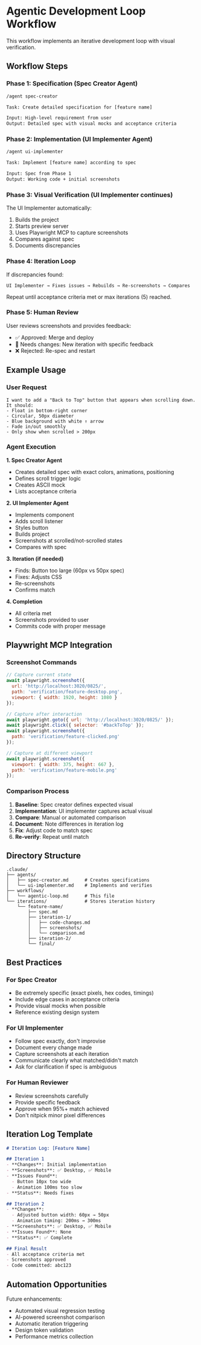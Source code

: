 # Agentic Development Loop Workflow

This workflow implements an iterative development loop with visual verification.

## Workflow Steps

### Phase 1: Specification (Spec Creator Agent)

```bash
/agent spec-creator

Task: Create detailed specification for [feature name]

Input: High-level requirement from user
Output: Detailed spec with visual mocks and acceptance criteria
```

### Phase 2: Implementation (UI Implementer Agent)

```bash
/agent ui-implementer

Task: Implement [feature name] according to spec

Input: Spec from Phase 1
Output: Working code + initial screenshots
```

### Phase 3: Visual Verification (UI Implementer continues)

The UI Implementer automatically:
1. Builds the project
2. Starts preview server
3. Uses Playwright MCP to capture screenshots
4. Compares against spec
5. Documents discrepancies

### Phase 4: Iteration Loop

If discrepancies found:
```
UI Implementer → Fixes issues → Rebuilds → Re-screenshots → Compares
```

Repeat until acceptance criteria met or max iterations (5) reached.

### Phase 5: Human Review

User reviews screenshots and provides feedback:
- ✅ Approved: Merge and deploy
- 🔄 Needs changes: New iteration with specific feedback
- ❌ Rejected: Re-spec and restart

## Example Usage

### User Request
```
I want to add a "Back to Top" button that appears when scrolling down.
It should:
- Float in bottom-right corner
- Circular, 50px diameter
- Blue background with white ↑ arrow
- Fade in/out smoothly
- Only show when scrolled > 200px
```

### Agent Execution

**1. Spec Creator Agent**
- Creates detailed spec with exact colors, animations, positioning
- Defines scroll trigger logic
- Creates ASCII mock
- Lists acceptance criteria

**2. UI Implementer Agent**
- Implements component
- Adds scroll listener
- Styles button
- Builds project
- Screenshots at scrolled/not-scrolled states
- Compares with spec

**3. Iteration (if needed)**
- Finds: Button too large (60px vs 50px spec)
- Fixes: Adjusts CSS
- Re-screenshots
- Confirms match

**4. Completion**
- All criteria met
- Screenshots provided to user
- Commits code with proper message

## Playwright MCP Integration

### Screenshot Commands

```javascript
// Capture current state
await playwright.screenshot({
  url: 'http://localhost:3020/0825/',
  path: 'verification/feature-desktop.png',
  viewport: { width: 1920, height: 1080 }
});

// Capture after interaction
await playwright.goto({ url: 'http://localhost:3020/0825/' });
await playwright.click({ selector: '#backToTop' });
await playwright.screenshot({
  path: 'verification/feature-clicked.png'
});

// Capture at different viewport
await playwright.screenshot({
  viewport: { width: 375, height: 667 },
  path: 'verification/feature-mobile.png'
});
```

### Comparison Process

1. **Baseline**: Spec creator defines expected visual
2. **Implementation**: UI implementer captures actual visual
3. **Compare**: Manual or automated comparison
4. **Document**: Note differences in iteration log
5. **Fix**: Adjust code to match spec
6. **Re-verify**: Repeat until match

## Directory Structure

```
.claude/
├── agents/
│   ├── spec-creator.md      # Creates specifications
│   └── ui-implementer.md    # Implements and verifies
├── workflows/
│   └── agentic-loop.md      # This file
└── iterations/              # Stores iteration history
    └── feature-name/
        ├── spec.md
        ├── iteration-1/
        │   ├── code-changes.md
        │   ├── screenshots/
        │   └── comparison.md
        ├── iteration-2/
        └── final/
```

## Best Practices

### For Spec Creator
- Be extremely specific (exact pixels, hex codes, timings)
- Include edge cases in acceptance criteria
- Provide visual mocks when possible
- Reference existing design system

### For UI Implementer
- Follow spec exactly, don't improvise
- Document every change made
- Capture screenshots at each iteration
- Communicate clearly what matched/didn't match
- Ask for clarification if spec is ambiguous

### For Human Reviewer
- Review screenshots carefully
- Provide specific feedback
- Approve when 95%+ match achieved
- Don't nitpick minor pixel differences

## Iteration Log Template

```markdown
# Iteration Log: [Feature Name]

## Iteration 1
- **Changes**: Initial implementation
- **Screenshots**: ✅ Desktop, ✅ Mobile
- **Issues Found**:
  - Button 10px too wide
  - Animation 100ms too slow
- **Status**: Needs fixes

## Iteration 2
- **Changes**:
  - Adjusted button width: 60px → 50px
  - Animation timing: 200ms → 300ms
- **Screenshots**: ✅ Desktop, ✅ Mobile
- **Issues Found**: None
- **Status**: ✅ Complete

## Final Result
- All acceptance criteria met
- Screenshots approved
- Code committed: abc123
```

## Automation Opportunities

Future enhancements:
- Automated visual regression testing
- AI-powered screenshot comparison
- Automatic iteration triggering
- Design token validation
- Performance metrics collection
